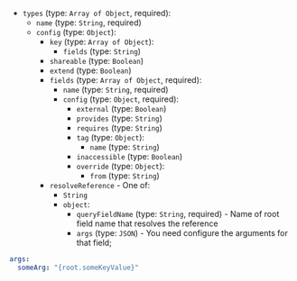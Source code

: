 
* `types` (type: `Array of Object`, required): 
  * `name` (type: `String`, required)
  * `config` (type: `Object`): 
    * `key` (type: `Array of Object`): 
      * `fields` (type: `String`)
    * `shareable` (type: `Boolean`)
    * `extend` (type: `Boolean`)
    * `fields` (type: `Array of Object`, required): 
      * `name` (type: `String`, required)
      * `config` (type: `Object`, required): 
        * `external` (type: `Boolean`)
        * `provides` (type: `String`)
        * `requires` (type: `String`)
        * `tag` (type: `Object`): 
          * `name` (type: `String`)
        * `inaccessible` (type: `Boolean`)
        * `override` (type: `Object`): 
          * `from` (type: `String`)
    * `resolveReference` -  One of: 
      * `String`
      * `object`: 
        * `queryFieldName` (type: `String`, required) - Name of root field name that resolves the reference
        * `args` (type: `JSON`) - You need configure the arguments for that field;
```yml
args:
  someArg: "{root.someKeyValue}"
```